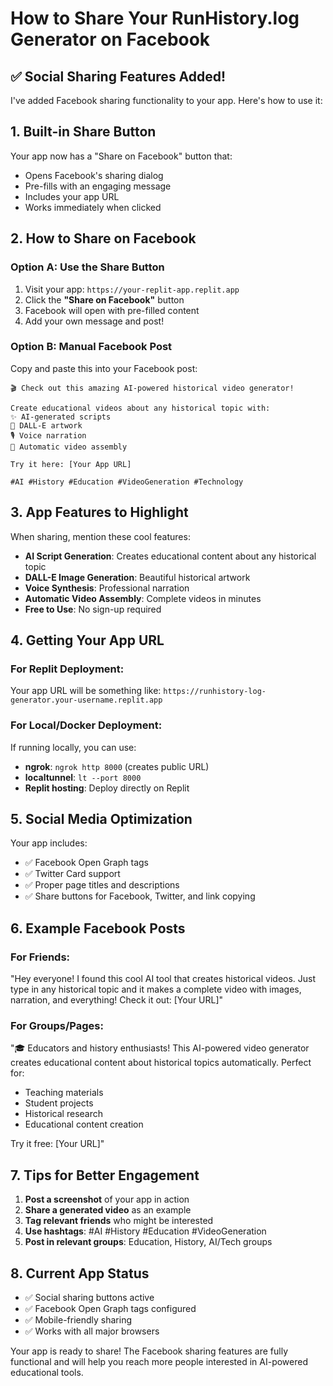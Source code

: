 # How to Share Your RunHistory.log Generator on Facebook

## ✅ Social Sharing Features Added!

I've added Facebook sharing functionality to your app. Here's how to use it:

## 1. **Built-in Share Button**
Your app now has a "Share on Facebook" button that:
- Opens Facebook's sharing dialog
- Pre-fills with an engaging message
- Includes your app URL
- Works immediately when clicked

## 2. **How to Share on Facebook**

### Option A: Use the Share Button
1. Visit your app: `https://your-replit-app.replit.app`
2. Click the **"Share on Facebook"** button
3. Facebook will open with pre-filled content
4. Add your own message and post!

### Option B: Manual Facebook Post
Copy and paste this into your Facebook post:
```
🎬 Check out this amazing AI-powered historical video generator! 

Create educational videos about any historical topic with:
✨ AI-generated scripts
🎨 DALL-E artwork
🎙️ Voice narration
🎥 Automatic video assembly

Try it here: [Your App URL]

#AI #History #Education #VideoGeneration #Technology
```

## 3. **App Features to Highlight**
When sharing, mention these cool features:
- **AI Script Generation**: Creates educational content about any historical topic
- **DALL-E Image Generation**: Beautiful historical artwork
- **Voice Synthesis**: Professional narration
- **Automatic Video Assembly**: Complete videos in minutes
- **Free to Use**: No sign-up required

## 4. **Getting Your App URL**

### For Replit Deployment:
Your app URL will be something like:
`https://runhistory-log-generator.your-username.replit.app`

### For Local/Docker Deployment:
If running locally, you can use:
- **ngrok**: `ngrok http 8000` (creates public URL)
- **localtunnel**: `lt --port 8000`
- **Replit hosting**: Deploy directly on Replit

## 5. **Social Media Optimization**

Your app includes:
- ✅ Facebook Open Graph tags
- ✅ Twitter Card support
- ✅ Proper page titles and descriptions
- ✅ Share buttons for Facebook, Twitter, and link copying

## 6. **Example Facebook Posts**

### For Friends:
"Hey everyone! I found this cool AI tool that creates historical videos. Just type in any historical topic and it makes a complete video with images, narration, and everything! Check it out: [Your URL]"

### For Groups/Pages:
"🎓 Educators and history enthusiasts! This AI-powered video generator creates educational content about historical topics automatically. Perfect for:
- Teaching materials
- Student projects  
- Historical research
- Educational content creation

Try it free: [Your URL]"

## 7. **Tips for Better Engagement**

1. **Post a screenshot** of your app in action
2. **Share a generated video** as an example
3. **Tag relevant friends** who might be interested
4. **Use hashtags**: #AI #History #Education #VideoGeneration
5. **Post in relevant groups**: Education, History, AI/Tech groups

## 8. **Current App Status**
- ✅ Social sharing buttons active
- ✅ Facebook Open Graph tags configured
- ✅ Mobile-friendly sharing
- ✅ Works with all major browsers

Your app is ready to share! The Facebook sharing features are fully functional and will help you reach more people interested in AI-powered educational tools.